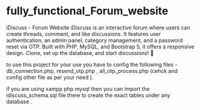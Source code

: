 # fully_functional_Forum_website
iDiscuss - Forum Website iDiscuss is an interactive forum where users can create threads, comment, and like discussions. It features user authentication, an admin panel, category management, and a password reset via OTP. Built with PHP, MySQL, and Bootstrap 5, it offers a responsive design. Clone, set up the database, and start discussions! 🚀

to use this project for your use you have to config the following files -  db_connection.php, resend_otp.php , all_otp_process.php (cehck and config other file as per your need ).

if you are using xampp php mysql then you can import the idiscuss_schema.sql file there to create the exact tables under any database .
